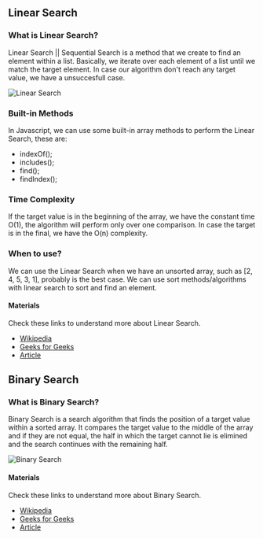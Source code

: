 ## Linear Search

### What is Linear Search?

Linear Search || Sequential Search is a method that we create to find an element within a list.
Basically, we iterate over each element of a list until we match the target element.
In case our algorithm don't reach any target value, we have a unsuccesfull case.

![Linear Search](https://media.geeksforgeeks.org/wp-content/cdn-uploads/Linear-Search.png)

### Built-in Methods

In Javascript, we can use some built-in array methods to perform the Linear Search, these are:

- indexOf();
- includes();
- find();
- findIndex();

### Time Complexity

If the target value is in the beginning of the array, we have the constant time O(1), the algorithm will perform only over one comparison.
In case the target is in the final, we have the O(n) complexity.

### When to use?

We can use the Linear Search when we have an unsorted array, such as [2, 4, 5, 3, 1], probably is the best case.
We can use sort methods/algorithms with linear search to sort and find an element.

#### Materials

Check these links to understand more about Linear Search.

- [Wikipedia](https://en.wikipedia.org/wiki/Linear_search)
- [Geeks for Geeks](https://www.geeksforgeeks.org/linear-search/)
- [Article](https://www.doabledanny.com/linear-search-in-javascript)

## Binary Search

### What is Binary Search?

Binary Search is a search algorithm that finds the position of a target value within a sorted array.
It compares the target value to the middle of the array and if they are not equal, the half in which the
target cannot lie is elimined and the search continues with the remaining half.

![Binary Search](https://media.geeksforgeeks.org/wp-content/uploads/20220309171621/BinarySearch.png)

#### Materials

Check these links to understand more about Binary Search.

- [Wikipedia](https://en.wikipedia.org/wiki/Binary_search_algorithm)
- [Geeks for Geeks](https://www.geeksforgeeks.org/binary-search/)
- [Article](https://www.codeguru.co.in/2020/05/how-to-implement-binary-search-in.html)
